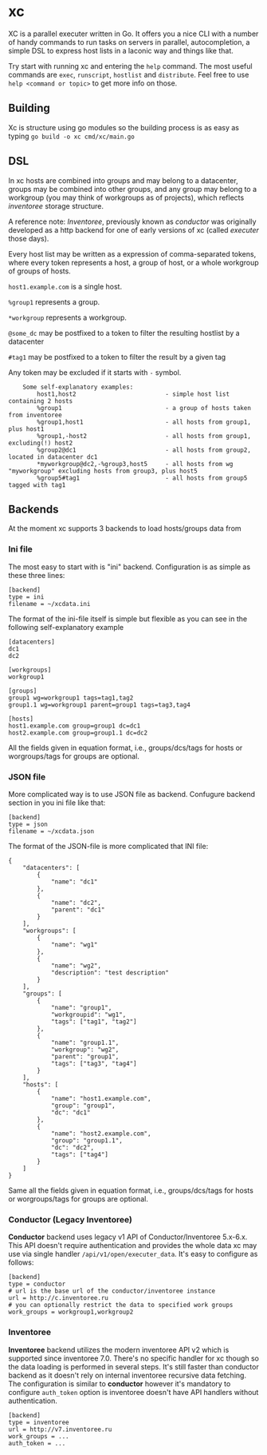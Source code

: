 # xc

XC is a parallel executer written in Go. It offers you a nice CLI with a number of handy commands to run tasks on servers in parallel, autocompletion, a simple DSL to express host lists in a laconic way and things like that.

Try start with running xc and entering the `help` command. The most useful commands are `exec`, `runscript`, `hostlist` and `distribute`. Feel free to use `help <command or topic>` to get more info on those.

## Building

Xc is structure using go modules so the building process is as easy as typing `go build -o xc cmd/xc/main.go`

## DSL

In xc hosts are combined into groups and may belong to a datacenter, groups may be combined into other groups, and any group may belong to a workgroup (you may think of workgroups as of projects), which reflects _inventoree_ storage structure.

A reference note: _Inventoree_, previously known as _conductor_ was originally developed as a http backend for one of early versions of xc (called _executer_ those days).

Every host list may be written as a expression of comma-separated tokens, where every token represents a host, a group of host, or a whole workgroup of groups of hosts.

`host1.example.com` is a single host.

`%group1` represents a group.

`*workgroup` represents a workgroup.

`@some_dc` may be postfixed to a token to filter the resulting hostlist by a datacenter

`#tag1` may be postfixed to a token to filter the result by a given tag

Any token may be excluded if it starts with `-` symbol.

```
    Some self-explanatory examples:
        host1,host2                         - simple host list containing 2 hosts
        %group1                             - a group of hosts taken from inventoree
        %group1,host1                       - all hosts from group1, plus host1
        %group1,-host2                      - all hosts from group1, excluding(!) host2
        %group2@dc1                         - all hosts from group2, located in datacenter dc1
        *myworkgroup@dc2,-%group3,host5     - all hosts from wg "myworkgroup" excluding hosts from group3, plus host5
        %group5#tag1                        - all hosts from group5 tagged with tag1
```

## Backends

At the moment xc supports 3 backends to load hosts/groups data from

### Ini file

The most easy to start with is "ini" backend. Configuration is as simple as these three lines:

```
[backend]
type = ini
filename = ~/xcdata.ini
```

The format of the ini-file itself is simple but flexible as you can see in the following self-explanatory example

```
[datacenters]
dc1
dc2

[workgroups]
workgroup1

[groups]
group1 wg=workgroup1 tags=tag1,tag2
group1.1 wg=workgroup1 parent=group1 tags=tag3,tag4

[hosts]
host1.example.com group=group1 dc=dc1
host2.example.com group=group1.1 dc=dc2
```

All the fields given in equation format, i.e., groups/dcs/tags for hosts or worgroups/tags for groups are optional.

### JSON file

More complicated way is to use JSON file as backend. Confugure backend section in you ini file like that: 
```
[backend]
type = json
filename = ~/xcdata.json
```

The format of the JSON-file is more complicated that INI file:
```
{
    "datacenters": [
        {
            "name": "dc1"
        },
        {
            "name": "dc2",
            "parent": "dc1"
        }
    ],
    "workgroups": [
        {
            "name": "wg1"
        },
        {
            "name": "wg2",
            "description": "test description"
        }
    ],
    "groups": [
        {
            "name": "group1",
            "workgroupid": "wg1",
            "tags": ["tag1", "tag2"]
        },
        {
            "name": "group1.1",
            "workgroup": "wg2",
            "parent": "group1",
            "tags": ["tag3", "tag4"]
        }
    ],
    "hosts": [
        {
            "name": "host1.example.com",
            "group": "group1",
            "dc": "dc1"
        },
        {
            "name": "host2.example.com",
            "group": "group1.1",
            "dc": "dc2",
            "tags": ["tag4"]
        }
    ]
}
```

Same all the fields given in equation format, i.e., groups/dcs/tags for hosts or worgroups/tags for groups are optional.

### Conductor (Legacy Inventoree)

**Conductor** backend uses legacy v1 API of Conductor/Inventoree 5.x-6.x. This API doesn't require authentication
and provides the whole data xc may use via single handler `/api/v1/open/executer_data`. It's easy to configure as follows:

```
[backend]
type = conductor
# url is the base url of the conductor/inventoree instance
url = http://c.inventoree.ru
# you can optionally restrict the data to specified work groups
work_groups = workgroup1,workgroup2
```

### Inventoree

**Inventoree** backend utilizes the modern inventoree API v2 which is supported since inventoree 7.0. There's no specific handler for xc though so the data loading is performed in several steps. It's still faster than conductor backend as it doesn't rely on internal inventoree recursive data fetching. The configuration is similar to **conductor** however it's mandatory to configure `auth_token` option is inventoree doesn't have API handlers without authentication.

```
[backend]
type = inventoree
url = http://v7.inventoree.ru
work_groups = ...
auth_token = ...
```
